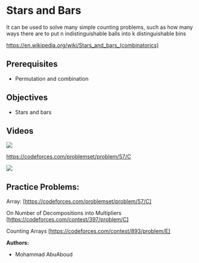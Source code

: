 # Stars and Bars
It can be used to solve many simple counting problems, such as how many ways there are to put n indistinguishable balls into k distinguishable bins

https://en.wikipedia.org/wiki/Stars_and_bars_(combinatorics)

## Prerequisites
* Permutation and combination

## Objectives
* Stars and bars

## Videos 

[![](https://img.youtube.com/vi/DES5yGZpvxw/0.jpg)](https://www.youtube.com/watch?v=DES5yGZpvxw)

https://codeforces.com/problemset/problem/57/C

[![](https://img.youtube.com/vi/eU9_C7DKiys/0.jpg)](https://www.youtube.com/watch?v=eU9_C7DKiys)


## Practice Problems:

Array: [https://codeforces.com/problemset/problem/57/C]

On Number of Decompositions into Multipliers [https://codeforces.com/contest/397/problem/C]

Counting Arrays [https://codeforces.com/contest/893/problem/E]

**Authors:**
* Mohammad AbuAboud
